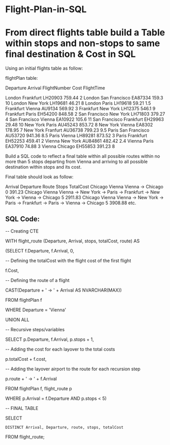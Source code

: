 # Flight-Plan-in-SQL
# From direct flights table build a Table within stops and non-stops to same final destination & Cost in SQL


Using an initial flights table as follow:

flightPlan table:

Departure	Arrival	      	FlightNumber	Cost	FlightTime

London	      	Frankfurt	LH20903	      	759.44	2
London	      	San Francisco	EA87334	      	159.3	10
London	      	New York	LH19681	      	46.21	8
London	      	Paris	        LH19618	      	59.21	1.5
Frankfurt	Vienna	      	AU9134	      	569.92	3
Frankfurt	New York	LH12375	     	546.1	9
Frankfurt	Paris	        EH54200	      	848.58	2
San Francisco	New York	LH71803	      	379.27	4
San Francisco	Vienna	      	EA10922	      	105.6	11
San Francisco	Frankfurt	EH29963	      	29.48	10
New York	Paris	        AU45243	      	853.72	8
New York	Vienna	      	EA8302	      	178.95	7
New York	Franfurt	AU36738	      	799.23	9.5
Paris	        San Francisco	AU53720	      	941.36	8.5
Paris	        Vienna	      	LH89281	      	873.52	3
Paris	        Frankfurt	EH52253	      	459.41	2
Vienna	      	New York	AU84861	      	482.42	2.4
Vienna	      	Paris	        EA37910	      	74.88	3
Vienna	      	Chicago	      	EH55853	      	391.23	8

Build a SQL code to reflect a final table within all possible routes within no more than 5 stops departing from Vienna and arriving to all possible destination within stops and its cost.

Final table should look as follow:

Arrival		Departure	Route	                                                                      	Stops	TotalCost
Chicago		Vienna	  	Vienna -> Chicago								0	391.23
Chicago		Vienna	  	Vienna -> New York -> Paris -> Frankfurt -> New York -> Vienna -> Chicago	5	2911.83
Chicago		Vienna	  	Vienna -> New York -> Paris -> Frankfurt -> Paris -> Vienna -> Chicago		5	3908.88
etc.

## SQL Code:

-- Creating CTE

WITH flight_route (Departure, Arrival, stops, totalCost, route) AS

(SELECT f.Departure, f.Arrival, 0,

-- Defining the totalCost with the flight cost of the first flight

f.Cost,

-- Defining the route of a flight

CAST(Departure + ' -> ' + Arrival AS NVARCHAR(MAX))

FROM flightPlan f

WHERE Departure = 'Vienna'

UNION ALL

-- Recursive steps/variables

SELECT p.Departure, f.Arrival, p.stops + 1,

-- Adding the cost for each layover to the total costs

p.totalCost + f.cost,

-- Adding the layover airport to the route for each recursion step

p.route + ' -> ' + f.Arrival

FROM flightPlan f, flight_route p
	
 WHERE p.Arrival = f.Departure AND p.stops < 5)




-- FINAL TABLE

SELECT 

    DISTINCT Arrival, Departure, route, stops, totalCost
    
FROM flight_route;
